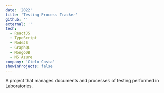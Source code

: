 ```yaml
---
date: '2022'
title: 'Testing Process Tracker'
github: ''
external: ''
tech:
  - ReactJS
  - TypeScript
  - NodeJS
  - GraphQL
  - MongoDB
  - MS Azure
company: 'Cielo Costa'
showInProjects: false
---
```


A project that manages documents and processes of testing performed in Laboratories.
